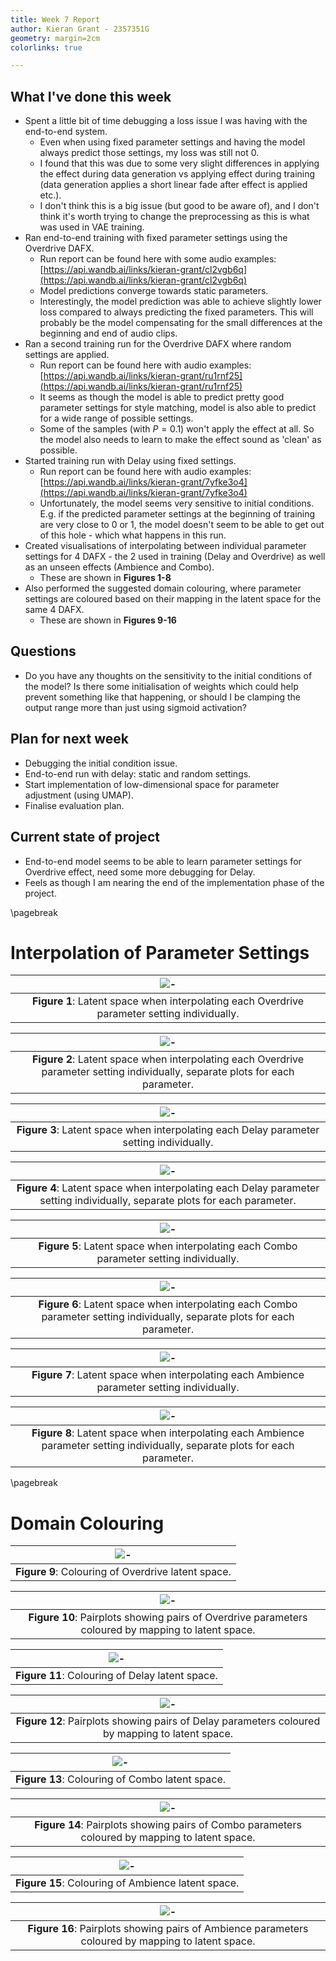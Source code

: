 ```yaml
---
title: Week 7 Report
author: Kieran Grant - 2357351G
geometry: margin=2cm
colorlinks: true

---
```


## What I've done this week
- Spent a little bit of time debugging a loss issue I was having with the end-to-end system.
  - Even when using fixed parameter settings and having the model always predict those settings, my loss was still not 0.
  - I found that this was due to some very slight differences in applying the effect during data generation vs applying effect during training (data generation applies a short linear fade after effect is applied etc.).
  - I don't think this is a big issue (but good to be aware of), and I don't think it's worth trying to change the preprocessing as this is what was used in VAE training.
- Ran end-to-end training with fixed parameter settings using the Overdrive DAFX.
  - Run report can be found here with some audio examples: [https://api.wandb.ai/links/kieran-grant/cl2vgb6q](https://api.wandb.ai/links/kieran-grant/cl2vgb6q)
  - Model predictions converge towards static parameters.
  - Interestingly, the model prediction was able to achieve slightly lower loss compared to always predicting the fixed parameters. This will probably be the model compensating for the small differences at the beginning and end of audio clips.
- Ran a second training run for the Overdrive DAFX where random settings are applied.
  - Run report can be found here with audio examples: [https://api.wandb.ai/links/kieran-grant/ru1rnf25](https://api.wandb.ai/links/kieran-grant/ru1rnf25)
  - It seems as though the model is able to predict pretty good parameter settings for style matching, model is also able to predict for a wide range of possible settings.
  - Some of the samples (with $P=0.1$) won't apply the effect at all. So the model also needs to learn to make the effect sound as 'clean' as possible.
- Started training run with Delay using fixed settings.
  - Run report can be found here with audio examples: [https://api.wandb.ai/links/kieran-grant/7yfke3o4](https://api.wandb.ai/links/kieran-grant/7yfke3o4)
  - Unfortunately, the model seems very sensitive to initial conditions. E.g. if the predicted parameter settings at the beginning of training are very close to 0 or 1, the model doesn't seem to be able to get out of this hole - which what happens in this run.
- Created visualisations of interpolating between individual parameter settings for 4 DAFX - the 2 used in training (Delay and Overdrive) as well as an unseen effects (Ambience and Combo).
  - These are shown in **Figures 1-8**
- Also performed the suggested domain colouring, where parameter settings are coloured based on their mapping in the latent space for the same 4 DAFX.
  - These are shown in **Figures 9-16**

## Questions

- Do you have any thoughts on the sensitivity to the initial conditions of the model? Is there some initialisation of weights which could help prevent something like that happening, or should I be clamping the output range more than just using sigmoid activation?

## Plan for next week
- Debugging the initial condition issue.
- End-to-end run with delay: static and random settings.
- Start implementation of low-dimensional space for parameter adjustment (using UMAP).
- Finalise evaluation plan.

## Current state of project
- End-to-end model seems to be able to learn parameter settings for Overdrive effect, need some more debugging for Delay.
- Feels as though I am nearing the end of the implementation phase of the project.

\pagebreak
# Interpolation of Parameter Settings

|![-](figures/3kdv9ddi_Overdrive_20settings_latent_embeddings.png)
| :--: |
| **Figure 1**: Latent space when interpolating each Overdrive parameter setting individually.

|![-](figures/3kdv9ddi_Overdrive_20settings_latent_embeddings_cmap.png)
| :--: |
| **Figure 2**: Latent space when interpolating each Overdrive parameter setting individually, separate plots for each parameter.

|![-](figures/3kdv9ddi_Delay_20settings_latent_embeddings.png)
| :--: |
| **Figure 3**: Latent space when interpolating each Delay parameter setting individually.

|![-](figures/3kdv9ddi_Delay_20settings_latent_embeddings_cmap.png)
| :--: |
| **Figure 4**: Latent space when interpolating each Delay parameter setting individually, separate plots for each parameter.

|![-](figures/3kdv9ddi_Combo_20settings_latent_embeddings.png)
| :--: |
| **Figure 5**: Latent space when interpolating each Combo parameter setting individually.

|![-](figures/3kdv9ddi_Combo_20settings_latent_embeddings_cmap.png)
| :--: |
| **Figure 6**: Latent space when interpolating each Combo parameter setting individually, separate plots for each parameter.

|![-](figures/3kdv9ddi_Ambience_20settings_latent_embeddings.png)
| :--: |
| **Figure 7**: Latent space when interpolating each Ambience parameter setting individually.

|![-](figures/3kdv9ddi_Ambience_20settings_latent_embeddings_cmap.png)
| :--: |
| **Figure 8**: Latent space when interpolating each Ambience parameter setting individually, separate plots for each parameter.

\pagebreak
# Domain Colouring 

|![-](figures/3kdv9ddi_Overdrive_latent_cmapping.png)
| :--: |
| **Figure 9**: Colouring of Overdrive latent space.

|![-](figures/3kdv9ddi_Overdrive_param_pairplots.png)
| :--: |
| **Figure 10**: Pairplots showing pairs of Overdrive parameters coloured by mapping to latent space.

|![-](figures/3kdv9ddi_Delay_latent_cmapping.png)
| :--: |
| **Figure 11**: Colouring of Delay latent space.

|![-](figures/3kdv9ddi_Delay_param_pairplots.png)
| :--: |
| **Figure 12**: Pairplots showing pairs of Delay parameters coloured by mapping to latent space.

|![-](figures/3kdv9ddi_Combo_latent_cmapping.png)
| :--: |
| **Figure 13**: Colouring of Combo latent space.

|![-](figures/3kdv9ddi_Combo_param_pairplots.png)
| :--: |
| **Figure 14**: Pairplots showing pairs of Combo parameters coloured by mapping to latent space.

|![-](figures/3kdv9ddi_Ambience_latent_cmapping.png)
| :--: |
| **Figure 15**: Colouring of Ambience latent space.

|![-](figures/3kdv9ddi_Ambience_param_pairplots.png)
| :--: |
| **Figure 16**: Pairplots showing pairs of Ambience parameters coloured by mapping to latent space.
